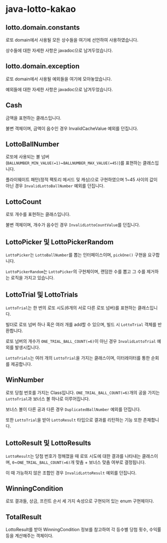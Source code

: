 # java-lotto-kakao


## lotto.domain.constants
로또 domain에서 사용될 모든 상수들을 여기에 선언하여 사용하였습니다.

상수들에 대한 자세한 사항은 javadoc으로 남겨두었습니다.

## lotto.domain.exception
로또 domain에서 사용될 예외들을 여기에 모아놓았습니다.

예외들에 대한 자세한 사항은 javadoc으로 남겨두었습니다.

## Cash
금액을 표현하는 클래스입니다.

불변 객체이며, 금액이 음수인 경우 InvalidCacheValue 예외를 던집니다.

## LottoBallNumber
로또에 사용되는 볼 넘버(`BALLNUMBER_MIN_VALUE(=1)`~`BALLNUMBER_MAX_VALUE(=45)`)를 표현하는 클래스입니다.

플라이웨이트 패턴(정적 팩토리 메서드 및 캐싱)으로 구현하였으며 1~45 사이의 값이 아닌 경우 `InvalidLottoBallNumber` 예외를 던집니다.

## LottoCount
로또 개수를 표현하는 클래스입니다.

불변 객체이며, 개수가 음수인 경우 `InvalidLottoCountValue`를 던집니다.

## LottoPicker 및 LottoPickerRandom
`LottoPicker`는 `LottoBallNumber`를 뽑는 인터페이스이며, `pickOne()` 구현을 요구합니다.

`LottoPickerRandom`는 `LottoPicker`의 구현체이며, 랜덤한 수를 뽑고 그 수를 제거하는 로직을 가지고 있습니다.

## LottoTrial 및 LottoTrials
`LottoTrial`는 한 번의 로또 시도(6개의 서로 다른 로또 넘버)를 표현하는 클래스입니다.

빌더로 로또 넘버 하나 혹은 여러 개를 add할 수 있으며, 빌드 시 `LottoTrial` 객체를 반환합니다.

로또 넘버의 개수가 `ONE_TRIAL_BALL_COUNT(=6)`이 아닌 경우 `InvalidLottoTrial` 예외를 발생시킵니다.

`LottoTrials`는 여러 개의 `LottoTrial`을 가지는 클래스이며, 이터레이터를 통한 순회를 제공합니다.

## WinNumber
로또 당첨 번호를 가지는 Class입니다. `ONE_TRIAL_BALL_COUNT(=6)`개의 공을 가지는 `LottoTrial`과 보너스 볼 하나로 이루어집니다.

보너스 볼이 다른 공과 다른 경우 `DuplicatedBallNumber` 예외를 던집니다.

또한 `LottoTrial`을 받아 `LottoResult` 타입으로 결과를 리턴하는 기능 또한 존재합니다.

## LottoResult 및 LottoResults
`LottoResult`는 당첨 번호가 정해졌을 때 로또 시도에 대한 결과를 나타내는 클래스이며, 
`0`~`ONE_TRIAL_BALL_COUNT(=6)`개 맞춤 + 보너스 맞춤 여부로 결정됩니다.

이 때 가능하지 않은 조합인 경우 `InvalidLottoResult` 예외를 던집니다.

## WinningCondition
로또 결과들, 상금, 프린트 순서 세 가지 속성으로 구현되어 있는 enum 구현체이다.

## TotalResult
LottoResult를 받아 WinningCondition 정보를 참고하여 각 등수별 당첨 횟수, 수익률 등을 계산해주는 객체이다.
